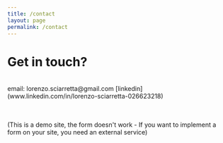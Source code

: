 ```yaml
---
title: /contact
layout: page
permalink: /contact
---
```


# Get in touch?
<br>
email: lorenzo.sciarretta@gmail.com
[linkedin](www.linkedin.com/in/lorenzo-sciarretta-026623218)

<br /><br />(This is a demo site, the form doesn't work - If you want to implement a form on your site, you need an external service)
